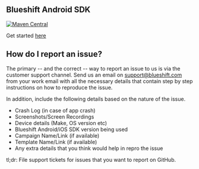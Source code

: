 ## Blueshift Android SDK
[![Maven Central](https://img.shields.io/maven-central/v/com.blueshift/android-sdk-x.svg?label=Maven%20Central)](https://search.maven.org/search?q=g:%22com.blueshift%22%20AND%20a:%22android-sdk-x%22)

Get started [here](https://developer.blueshift.com/docs/about-blueshifts-android-sdk)

## How do I report an issue?
The primary -- and the correct -- way to report an issue to us is via the customer support channel. Send us an email on support@blueshift.com from your work email with all the necessary details that contain step by step instructions on how to reproduce the issue.

In addition, include the following details based on the nature of the issue.

- Crash Log (in case of app crash)
- Screenshots/Screen Recordings
- Device details (Make, OS version etc)
- Blueshift Android/iOS SDK version being used
- Campaign Name/Link (if available)
- Template Name/Link (if available)
- Any extra details that you think would help in repro the issue

tl;dr:  File support tickets for issues that you want to report on GitHub.
